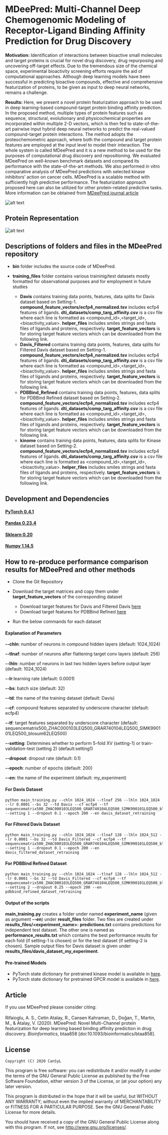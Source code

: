 # MDeePred: Multi-Channel Deep Chemogenomic Modeling of Receptor-Ligand Binding Affinity Prediction for Drug Discovery

**Motivation:**
Identification of interactions between bioactive small molecules and target proteins is crucial for novel drug discovery, drug repurposing and uncovering off-target effects. Due to the tremendous size of the chemical space, experimental bioactivity screening efforts require the aid of computational approaches. Although deep learning models have been successful in predicting bioactive compounds, effective and comprehensive featurization of proteins, to be given as input to deep neural networks, remains a challenge.

**Results:**
Here, we present a novel protein featurization approach to be used in deep learning-based compound-target protein binding affinity prediction. In the proposed method, multiple types of protein features such as sequence, structural, evolutionary and physicochemical properties are incorporated within multiple 2-D vectors, which is then fed to state-of-the-art pairwise input hybrid deep neural networks to predict the real-valued compound-target protein interactions. The method adopts the proteochemometric approach, where both the compound and target protein features are employed at the input level to model their interaction. The whole system is called MDeePred and it is a new method to be used for the purposes of computational drug discovery and repositioning. We evaluated MDeePred on well-known benchmark datasets and compared its performance with the state-of-the-art methods. We also performed in vitro comparative analysis of MDeePred predictions with selected kinase inhibitors’ action on cancer cells. MDeePred is a scalable method with sufficiently high predictive performance. The featurization approach proposed here can also be utilized for other protein-related predictive tasks. More information can be obtained from [MDeePred journal article](https://doi.org/10.1093/bioinformatics/btaa858)


![alt text](./figures/mdeepred_network_structure_figure.png)

## Protein Representation
![alt text](./figures/Figure1.png)

## Descriptions of folders and files in the MDeePred repository

* **bin** folder includes the source code of MDeePred.

* **training_files** folder contains various traininig/test datasets mostly formatted for observational purposes and for employment in future studies
    * **Davis** contains training data points, features, data splits for Davis dataset based on Setting-1. **compound_feature_vectors/ecfp4_normalized.tsv** includes ecfp4 features of ligands. **dti_datasets/comp_targ_affinity.csv** is a csv file where each line is formatted as <compound_id>,<target_id>,<bioactivity_value>. **helper_files** includes smiles strings and fasta files of ligands and proteins, respectively. **target_feature_vectors** is for storing target feature vectors which can be downloaded from the following link.
    * **Davis_Filtered** contains training data points, features, data splits for Filtered Davis dataset based on Setting-1. **compound_feature_vectors/ecfp4_normalized.tsv** includes ecfp4 features of ligands. **dti_datasets/comp_targ_affinity.csv** is a csv file where each line is formatted as <compound_id>,<target_id>,<bioactivity_value>. **helper_files** includes smiles strings and fasta files of ligands and proteins, respectively. **target_feature_vectors** is for storing target feature vectors which can be downloaded from the following link.
    * **PDBBind_Refined** contains training data points, features, data splits for PDBBind Refined dataset based on Setting-2. **compound_feature_vectors/ecfp4_normalized.tsv** includes ecfp4 features of ligands. **dti_datasets/comp_targ_affinity.csv** is a csv file where each line is formatted as <compound_id>,<target_id>,<bioactivity_value>. **helper_files** includes smiles strings and fasta files of ligands and proteins, respectively. **target_feature_vectors** is for storing target feature vectors which can be downloaded from the following link.
    * **kinome** contains training data points, features, data splits for Kinase dataset based on Setting-2. **compound_feature_vectors/ecfp4_normalized.tsv** includes ecfp4 features of ligands. **dti_datasets/comp_targ_affinity.csv** is a csv file where each line is formatted as <compound_id>,<target_id>,<bioactivity_value>. **helper_files** includes smiles strings and fasta files of ligands and proteins, respectively. **target_feature_vectors** is for storing target feature vectors which can be downloaded from the following link.

## Development and Dependencies

#### [PyTorch 0.4.1](https://pytorch.org/get-started/previous-versions/)
#### [Pandas 0.23.4](https://pandas.pydata.org/pandas-docs/version/0.23.4/install.html)
#### [Sklearn 0.20](https://scikit-learn.org/0.20/install.html)
#### [Numpy 1.14.5](https://pypi.python.org/pypi/numpy/1.13.3)


## How to re-produce performance comparison results for MDeePred and other methods 
* Clone the Git Repository
* Download the target matrices and copy them under **target_feature_vectors** of the corresponding dataset
    * Download target features for Davis and Filtered Davis [here](https://www.dropbox.com/preview/CanSyL%20In-silico/MDeePred/Davis_DavisFiltered/davis_filtered_davis_target_feature_vectors_LEQ500.tar.gz?role=work)
    * Download target features for PDBBind Refined [here](https://www.dropbox.com/s/0o90ophu8w6fudr/pdbbind_refined_target_feature_vectors_LEQ500.tar.gz?dl=0)

* Run the below commands for each dataset

#### Explanation of Parameters
**--chln**: number of neurons in compound hidden layers (default: 1024_1024)

**--tlnaf**: number of neurons after flattening target conv layers (default: 256)

**--lhln**: number of neurons in last two hidden layers before output layer (default: 1024_1024)

**--lr**:learning rate (default: 0.0001)

**--bs**: batch size (default: 32)

**--td**: the name of the training dataset (default: Davis)

**--cf**: compound features separated by underscore character (default: ecfp4)

**--tf**: target features separated by underscore character (default: sequencematrix500_ZHAC000103LEQ500_GRAR740104LEQ500_SIMK990101LEQ500_blosum62LEQ500)

**--setting**: Determines whether to perform  5-fold XV (setting-1) or train-validation-test (setting 2) (default:setting1)

**--dropout**: dropout rate (default: 0.1)

**--epoch**: number of epochs (default: 200)

**--en**: the name of the experiment (default: my_experiment)

#### For Davis Dataset
```
python main_training.py --chln 1024_1024 --tlnaf 256 --lhln 1024_1024 --lr 0.0001 --bs 32 --td Davis --cf ecfp4 --tf sequencematrix500_ZHAC000103LEQ500_GRAR740104LEQ500_SIMK990101LEQ500_blosum62LEQ500 --setting 1 --dropout 0.1 --epoch 200 --en davis_dataset_retraining
```
#### For Filtered Davis Dataset
```
python main_training.py --chln 1024_1024 --tlnaf 128 --lhln 1024_512 --lr 0.0001 --bs 32 --td Davis_Filtered --cf ecfp4 --tf sequencematrix500_ZHAC000103LEQ500_GRAR740104LEQ500_SIMK990101LEQ500_blosum62LEQ500  --setting 1 --dropout 0.1 --epoch 200 --en davis_filtered_dataset_retraining
```

#### For PDBBind Refined Dataset
```
python main_training.py --chln 1024_1024 --tlnaf 128 --lhln 1024_512 --lr 0.0001 --bs 32 --td Davis_Filtered --cf ecfp4 --tf sequencematrix500_ZHAC000103LEQ500_GRAR740104LEQ500_SIMK990101LEQ500_blosum62LEQ500  --setting 2 --dropout 0.25 --epoch 200 --en pdbbind_refined_dataset_retraining
```
#### Output of the scripts
**main_training.py** creates a folder under named **experiment_name** (given as argument **--en**) under **result_files** folder. Two files are created under **results_files/<experiment_name>**: **predictions.txt** contains predictions for independent test dataset. The other one is named as **performance_results.txt** which contains the best performance results for each fold (if setting-1 is chosen) or for the test dataset (if setting-2 is chosen). Sample output files for Davis dataset is given under **results_files/davis_dataset_my_experiment**.
#### Pre-trained Models
* PyTorch state dictionary for pretrained kinase model is available in [here](https://www.dropbox.com/s/92bmvglk5p5ln1z/pretrained_kinome_model_state_dict.pth?dl=0).
* PyTorch state dictionary for pretrained GPCR model is available in [here](https://www.dropbox.com/s/7qsez2s5dthi5qk/pretrained_gpcr_model_state_dict.pth?dl=0).

## Article

If you use MDeePred please consider citing:
<br></br>
Rifaioglu, A. S., Cetin Atalay, R., Cansen Kahraman, D., Doğan, T., Martin, M., & Atalay, V. (2020). MDeePred: Novel Multi-Channel protein featurization for deep learning based binding affinity prediction in drug discovery. *Bioinformatics*, btaa858 [doi:10.1093/bioinformatics/btaa858].


## License

    Copyright (C) 2020 CanSyL

This program is free software: you can redistribute it and/or modify it under the terms of the GNU General Public License as published by the Free Software Foundation, either version 3 of the License, or (at your option) any later version.

This program is distributed in the hope that it will be useful, but WITHOUT ANY WARRANTY; without even the implied warranty of MERCHANTABILITY or FITNESS FOR A PARTICULAR PURPOSE. See the GNU General Public License for more details.

You should have received a copy of the GNU General Public License along with this program.  If not, see <http://www.gnu.org/licenses/>.

